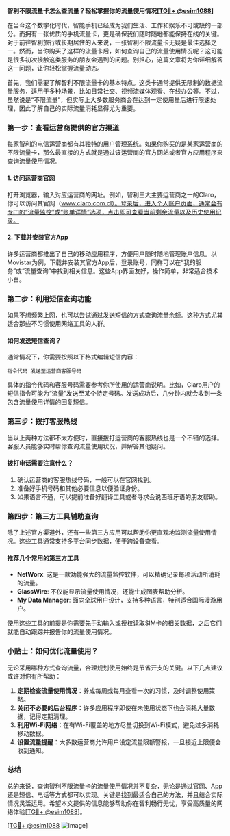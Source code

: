 **智利不限流量卡怎么查流量？轻松掌握你的流量使用情况[[TG💪+ @esim1088](https://t.me/s/esim1088)]**

在当今这个数字化时代，智能手机已经成为我们生活、工作和娱乐不可或缺的一部分。而拥有一张优质的手机流量卡，更是确保我们随时随地都能保持在线的关键。对于前往智利旅行或长期居住的人来说，一张智利不限流量卡无疑是最佳选择之一。然而，当你购买了这样的流量卡后，如何查询自己的流量使用情况呢？这可能是很多初次接触这类服务的朋友会遇到的问题。别担心，这篇文章将为你详细解答这一问题，让你轻松掌握流量动态。

首先，我们需要了解智利不限流量卡的基本特点。这类卡通常提供无限制的数据流量服务，适用于多种场景，比如日常社交、视频流媒体观看、在线办公等。不过，虽然说是“不限流量”，但实际上大多数服务商会在达到一定使用量后进行限速处理，因此了解自己的实际流量消耗显得尤为重要。

### **第一步：查看运营商提供的官方渠道**

每家智利的电信运营商都有其独特的用户管理系统。如果你购买的是某家运营商的不限流量卡，那么最直接的方式就是通过该运营商的官方网站或者官方应用程序来查询流量使用情况。

#### **1. 访问运营商官网**
打开浏览器，输入对应运营商的网址。例如，智利三大主要运营商之一的Claro，你可以访问其官网（www.claro.com.cl）。登录后，进入个人账户页面，通常会有专门的“流量监控”或“账单详情”选项，点击即可查看当前剩余流量以及历史使用记录。

#### **2. 下载并安装官方App**
许多运营商都推出了自己的移动应用程序，方便用户随时随地管理账户信息。以Movistar为例，下载并安装其官方App后，登录账号，同样可以在“我的服务”或“流量查询”中找到相关信息。这些App界面友好，操作简单，非常适合技术小白。

### **第二步：利用短信查询功能**

如果不想频繁上网，也可以尝试通过发送短信的方式查询流量余额。这种方式尤其适合那些不习惯使用网络工具的人群。

#### **如何发送短信查询？**
通常情况下，你需要按照以下格式编辑短信内容：
```
指令代码 发送至运营商客服号码
```
具体的指令代码和客服号码需要参考你所使用的运营商说明。比如，Claro用户的短信指令可能为“流量”发送至某个特定号码。发送成功后，几分钟内就会收到一条包含流量使用详情的回复短信。

### **第三步：拨打客服热线**

当以上两种方法都不太方便时，直接拨打运营商的客服热线也是一个不错的选择。客服人员能够实时帮你查询流量使用状况，并解答其他疑问。

#### **拨打电话需要注意什么？**
1. 确认运营商的客服热线号码，一般可以在官网找到。
2. 准备好手机号码和其他必要信息以便验证身份。
3. 如果语言不通，可以提前准备好翻译工具或者寻求会说西班牙语的朋友帮助。

### **第四步：第三方工具辅助查询**

除了上述官方渠道外，还有一些第三方应用可以帮助你更直观地监测流量使用情况。这些工具通常支持多平台同步数据，便于跨设备查看。

#### **推荐几个常用的第三方工具**
- **NetWorx**: 这是一款功能强大的流量监控软件，可以精确记录每项活动所消耗的流量。
- **GlassWire**: 不仅能显示流量使用情况，还能生成图表帮助分析。
- **My Data Manager**: 面向全球用户设计，支持多种语言，特别适合国际漫游用户。

使用这些工具的前提是你需要先手动输入或授权读取SIM卡的相关数据，之后它们就能自动跟踪并报告你的流量使用情况。

### **小贴士：如何优化流量使用？**

无论采用哪种方式查询流量，合理规划使用始终是节省开支的关键。以下几点建议或许对你有所帮助：

1. **定期检查流量使用情况**：养成每周或每月查看一次的习惯，及时调整使用策略。
2. **关闭不必要的后台程序**：许多应用程序即使在未使用状态下也会消耗大量数据，记得定期清理。
3. **利用Wi-Fi网络**：在有Wi-Fi覆盖的地方尽量切换到Wi-Fi模式，避免过多消耗移动数据。
4. **设置流量提醒**：大多数运营商允许用户设定流量限额警报，一旦接近上限便会收到通知。

### **总结**

总的来说，查询智利不限流量卡的流量使用情况并不复杂，无论是通过官网、App还是短信、电话等方式都可以实现。关键是找到最适合自己的方法，并且结合实际情况灵活运用。希望本文提供的信息能够帮助你在智利畅行无忧，享受高质量的网络体验[[TG💪+ @esim1088](https://t.me/s/esim1088)]。

[[TG💪+ @esim1088](https://t.me/s/esim1088) ![Image](https://i.postimg.cc/4NQfJmqS/Snipaste-2025-05-13-00-14-12.png)]